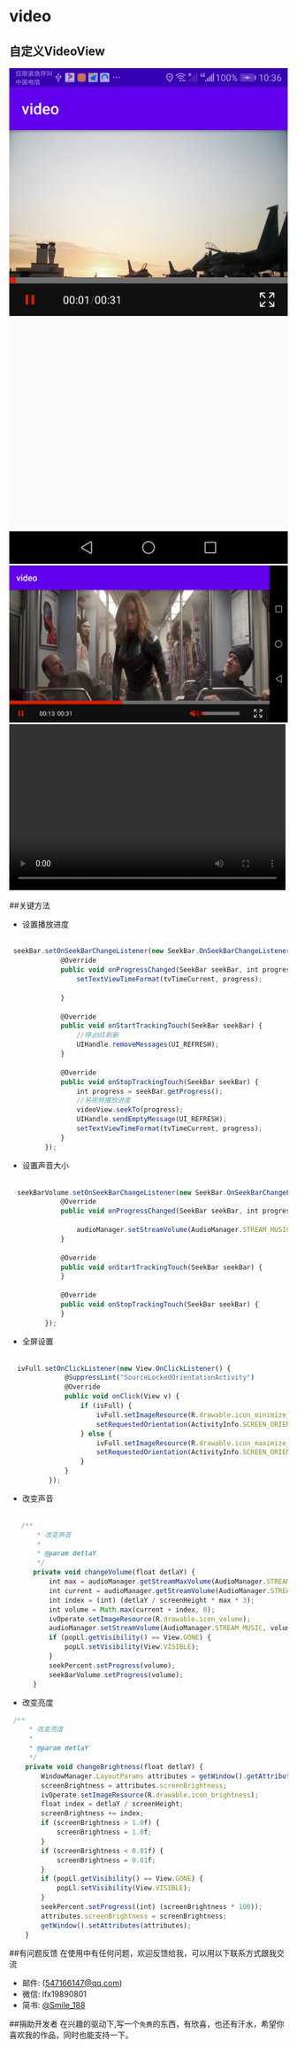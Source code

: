 

# video
## 自定义VideoView
![image](https://github.com/liufx/video/blob/master/image/1.png)
![image](https://github.com/liufx/video/blob/master/image/2.png)
<video src="https://github.com/liufx/video/blob/master/image/20200512103723.mp4" controls="controls" width="500" height="300">您的浏览器不支持播放该视频！</video>


##关键方法

* 设置播放进度

```javascript

 seekBar.setOnSeekBarChangeListener(new SeekBar.OnSeekBarChangeListener() {
             @Override
             public void onProgressChanged(SeekBar seekBar, int progress, boolean fromUser) {
                 setTextViewTimeFormat(tvTimeCurrent, progress);

             }

             @Override
             public void onStartTrackingTouch(SeekBar seekBar) {
                 //停止UI刷新
                 UIHandle.removeMessages(UI_REFRESH);
             }

             @Override
             public void onStopTrackingTouch(SeekBar seekBar) {
                 int progress = seekBar.getProgress();
                 //另视频播放进度
                 videoView.seekTo(progress);
                 UIHandle.sendEmptyMessage(UI_REFRESH);
                 setTextViewTimeFormat(tvTimeCurrent, progress);
             }
         });

```
* 设置声音大小

```javascript

  seekBarVolume.setOnSeekBarChangeListener(new SeekBar.OnSeekBarChangeListener() {
             @Override
             public void onProgressChanged(SeekBar seekBar, int progress, boolean fromUser) {

                 audioManager.setStreamVolume(AudioManager.STREAM_MUSIC, progress, 0);
             }

             @Override
             public void onStartTrackingTouch(SeekBar seekBar) {
             }

             @Override
             public void onStopTrackingTouch(SeekBar seekBar) {
             }
         });

```
* 全屏设置

```javascript

  ivFull.setOnClickListener(new View.OnClickListener() {
              @SuppressLint("SourceLockedOrientationActivity")
              @Override
              public void onClick(View v) {
                  if (isFull) {
                      ivFull.setImageResource(R.drawable.icon_minimize_press);
                      setRequestedOrientation(ActivityInfo.SCREEN_ORIENTATION_PORTRAIT);
                  } else {
                      ivFull.setImageResource(R.drawable.icon_maximize_press);
                      setRequestedOrientation(ActivityInfo.SCREEN_ORIENTATION_LANDSCAPE);
                  }
              }
          });

```
* 改变声音

```javascript

   /**
       * 改变声音
       *
       * @param detlaY
       */
      private void changeVolume(float detlaY) {
          int max = audioManager.getStreamMaxVolume(AudioManager.STREAM_MUSIC);
          int current = audioManager.getStreamVolume(AudioManager.STREAM_MUSIC);
          int index = (int) (detlaY / screenHeight * max * 3);
          int volume = Math.max(current + index, 0);
          ivOperate.setImageResource(R.drawable.icon_volume);
          audioManager.setStreamVolume(AudioManager.STREAM_MUSIC, volume, 0);
          if (popLl.getVisibility() == View.GONE) {
              popLl.setVisibility(View.VISIBLE);
          }
          seekPercent.setProgress(volume);
          seekBarVolume.setProgress(volume);
      }


```
* 改变亮度
```javascript
 /**
     * 改变亮度
     *
     * @param detlaY
     */
    private void changeBrightness(float detlaY) {
        WindowManager.LayoutParams attributes = getWindow().getAttributes();
        screenBrightness = attributes.screenBrightness;
        ivOperate.setImageResource(R.drawable.icon_brightness);
        float index = detlaY / screenHeight;
        screenBrightness += index;
        if (screenBrightness > 1.0f) {
            screenBrightness = 1.0f;
        }
        if (screenBrightness < 0.01f) {
            screenBrightness = 0.01f;
        }
        if (popLl.getVisibility() == View.GONE) {
            popLl.setVisibility(View.VISIBLE);
        }
        seekPercent.setProgress((int) (screenBrightness * 100));
        attributes.screenBrightness = screenBrightness;
        getWindow().setAttributes(attributes);
    }


```


##有问题反馈
在使用中有任何问题，欢迎反馈给我，可以用以下联系方式跟我交流

* 邮件: (547166147@qq.com)
* 微信: lfx19890801
* 简书: [@Smile_188](https://www.jianshu.com/u/cc3ecc8ef368)

##捐助开发者
在兴趣的驱动下,写一个`免费`的东西，有欣喜，也还有汗水，希望你喜欢我的作品，同时也能支持一下。

